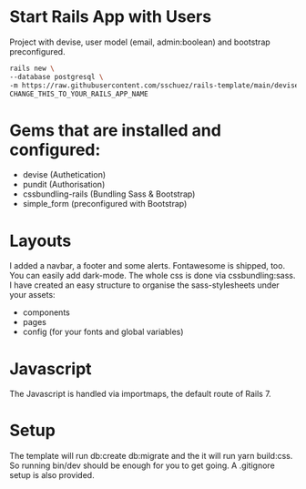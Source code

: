 # Start Rails App with Users
Project with devise, user model (email, admin:boolean) and bootstrap preconfigured.
```bash
rails new \
--database postgresql \
-m https://raw.githubusercontent.com/sschuez/rails-template/main/devise.rb \
CHANGE_THIS_TO_YOUR_RAILS_APP_NAME
```

# Gems that are installed and configured:
* devise (Authetication)
* pundit (Authorisation)
* cssbundling-rails (Bundling Sass & Bootstrap)
* simple_form (preconfigured with Bootstrap)

# Layouts
I added a navbar, a footer and some alerts. Fontawesome is shipped, too. You can easily add dark-mode.
The whole css is done via cssbundling:sass. I have created an easy structure to organise the sass-stylesheets under your assets: 
* components 
* pages
* config (for your fonts and global variables)

# Javascript
The Javascript is handled via importmaps, the default route of Rails 7.

# Setup
The template will run db:create db:migrate and the it will run yarn build:css. So running bin/dev should be enough for you to get going.
A .gitignore setup is also provided.
